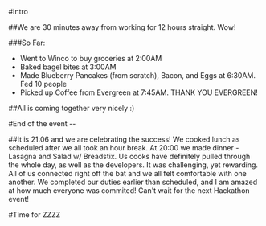 #Intro

##We are 30 minutes away from working for 12 hours straight. Wow!

###So Far:
 - Went to Winco to buy groceries at 2:00AM
 - Baked bagel bites at 3:00AM
 - Made Blueberry Pancakes (from scratch), Bacon, and Eggs at 6:30AM. Fed 10 people
 - Picked up Coffee from Evergreen at 7:45AM. THANK YOU EVERGREEN! 
 
##All is coming together very nicely :)

#End of the event --

##It is 21:06 and we are celebrating the success! We cooked lunch as scheduled after we all took an hour break. At 20:00 we made dinner - Lasagna and Salad w/ Breadstix. Us cooks have definitely pulled through the whole day, as well as the developers. It was challenging, yet rewarding. All of us connected right off the bat and we all felt comfortable with one another. We completed our duties earlier than scheduled, and I am amazed at how much everyone was commited! Can't wait for the next Hackathon event! 

#Time for ZZZZ
